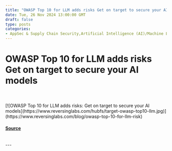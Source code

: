 ```yaml
---
title: "OWASP Top 10 for LLM adds risks Get on target to secure your AI models"
date: Tue, 26 Nov 2024 13:00:00 GMT
draft: false
type: posts
categories: 
- AppSec & Supply Chain Security,Artificial Intelligence (AI)/Machine Learning (ML)
---
```

# OWASP Top 10 for LLM adds risks Get on target to secure your AI models

<br/>

<br/>
[![OWASP Top 10 for LLM adds risks: Get on target to secure your AI models](https://www.reversinglabs.com/hubfs/target-owasp-top10-llm.jpg)](https://www.reversinglabs.com/blog/owasp-top-10-for-llm-risk)

#### [Source](https://www.reversinglabs.com/blog/owasp-top-10-for-llm-risk)

<br/>
---

